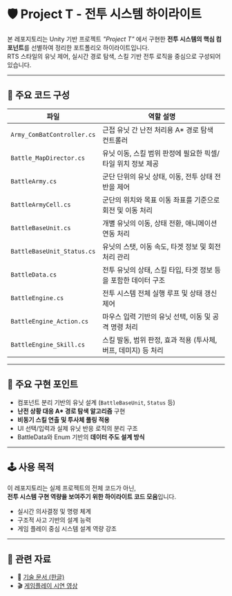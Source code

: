 
# 🛡️ Project T - 전투 시스템 하이라이트

본 레포지토리는 Unity 기반 프로젝트 *"Project T"* 에서 구현한 **전투 시스템의 핵심 컴포넌트**를 선별하여 정리한 포트폴리오 하이라이트입니다.  
RTS 스타일의 유닛 제어, 실시간 경로 탐색, 스킬 기반 전투 로직을 중심으로 구성되어 있습니다.

---

## 📁 주요 코드 구성

| 파일 | 역할 설명 |
|------|------------|
| `Army_ComBatController.cs` | 근접 유닛 간 난전 처리용 A* 경로 탐색 컨트롤러 |
| `Battle_MapDirector.cs` | 유닛 이동, 스킬 범위 판정에 필요한 픽셀/타일 위치 정보 제공 |
| `BattleArmy.cs` | 군단 단위의 유닛 상태, 이동, 전투 상태 전반을 제어 |
| `BattleArmyCell.cs` | 군단의 위치와 목표 이동 좌표를 기준으로 회전 및 이동 처리 |
| `BattleBaseUnit.cs` | 개별 유닛의 이동, 상태 전환, 애니메이션 연동 처리 |
| `BattleBaseUnit_Status.cs` | 유닛의 스탯, 이동 속도, 타겟 정보 및 회전 처리 관리 |
| `BattleData.cs` | 전투 유닛의 상태, 스킬 타입, 타겟 정보 등을 포함한 데이터 구조 |
| `BattleEngine.cs` | 전투 시스템 전체 실행 루프 및 상태 갱신 제어 |
| `BattleEngine_Action.cs` | 마우스 입력 기반의 유닛 선택, 이동 및 공격 명령 처리 |
| `BattleEngine_Skill.cs` | 스킬 발동, 범위 판정, 효과 적용 (투사체, 버프, 데미지) 등 처리 |

---

## 🧠 주요 구현 포인트

- 컴포넌트 분리 기반의 유닛 설계 (`BattleBaseUnit`, `Status` 등)
- **난전 상황 대응 A\* 경로 탐색 알고리즘** 구현
- **비동기 스킬 연출 및 투사체 풀링 적용**
- UI 선택/입력과 실제 유닛 반응 로직의 분리 구조
- BattleData와 Enum 기반의 **데이터 주도 설계 방식**

---

## 🕹️ 사용 목적

이 레포지토리는 실제 프로젝트의 전체 코드가 아닌,  
**전투 시스템 구현 역량을 보여주기 위한 하이라이트 코드 모음**입니다.

- 실시간 의사결정 및 명령 체계
- 구조적 사고 기반의 설계 능력
- 게임 플레이 중심 시스템 설계 역량 강조

---

## 📎 관련 자료

- 📄 [기술 문서 (한글)](https://docs.google.com/document/d/1fjIJAN8CZI7dHBuPFz5Cqr_Aoy1z5vLcnoMCQkYuOXc/edit?usp=sharing)
- 🎬 [게임플레이 시연 영상](https://www.youtube.com/watch?v=nYjViIJPWa0)

